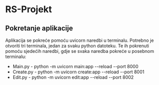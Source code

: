 # RS-Projekt

## Pokretanje aplikacije
Aplikacija se pokreće pomoću uvicorn naredbi u terminalu. Potrebno je otvoriti tri terminala, jedan za svaku python datoteku. Te ih pokrenuti pomoću sjedećih naredbi, gdje se svaka naredba pokreće u posebnom terminalu: 
- Main.py - python -m uvicorn main:app --reload --port 8000
- Create.py - python -m uvicorn create:app --reload --port 8001
- Edit.py - python -m uvicorn edit:app --reload --port 8002
